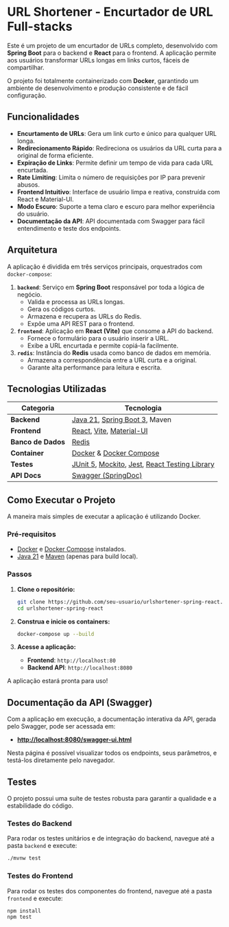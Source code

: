 # URL Shortener - Encurtador de URL Full-stacks

Este é um projeto de um encurtador de URLs completo, desenvolvido com **Spring Boot** para o backend e **React** para o frontend. A aplicação permite aos usuários transformar URLs longas em links curtos, fáceis de compartilhar.

O projeto foi totalmente containerizado com **Docker**, garantindo um ambiente de desenvolvimento e produção consistente e de fácil configuração.

## Funcionalidades

- **Encurtamento de URLs**: Gera um link curto e único para qualquer URL longa.
- **Redirecionamento Rápido**: Redireciona os usuários da URL curta para a original de forma eficiente.
- **Expiração de Links**: Permite definir um tempo de vida para cada URL encurtada.
- **Rate Limiting**: Limita o número de requisições por IP para prevenir abusos.
- **Frontend Intuitivo**: Interface de usuário limpa e reativa, construída com React e Material-UI.
- **Modo Escuro**: Suporte a tema claro e escuro para melhor experiência do usuário.
- **Documentação da API**: API documentada com Swagger para fácil entendimento e teste dos endpoints.

## Arquitetura

A aplicação é dividida em três serviços principais, orquestrados com `docker-compose`:

1.  **`backend`**: Serviço em **Spring Boot** responsável por toda a lógica de negócio.
    -   Valida e processa as URLs longas.
    -   Gera os códigos curtos.
    -   Armazena e recupera as URLs do Redis.
    -   Expõe uma API REST para o frontend.
2.  **`frontend`**: Aplicação em **React (Vite)** que consome a API do backend.
    -   Fornece o formulário para o usuário inserir a URL.
    -   Exibe a URL encurtada e permite copiá-la facilmente.
3.  **`redis`**: Instância do **Redis** usada como banco de dados em memória.
    -   Armazena a correspondência entre a URL curta e a original.
    -   Garante alta performance para leitura e escrita.


## Tecnologias Utilizadas

| Categoria      | Tecnologia                                                                                             |
| -------------- | ------------------------------------------------------------------------------------------------------ |
| **Backend**    | [Java 21](https://www.oracle.com/java/), [Spring Boot 3](https://spring.io/projects/spring-boot), Maven  |
| **Frontend**   | [React](https://reactjs.org/), [Vite](https://vitejs.dev/), [Material-UI](https://mui.com/)             |
| **Banco de Dados** | [Redis](https://redis.io/)                                                                             |
| **Container**  | [Docker](https://www.docker.com/) & [Docker Compose](https://docs.docker.com/compose/)                 |
| **Testes**     | [JUnit 5](https://junit.org/junit5/), [Mockito](https://site.mockito.org/), [Jest](https://jestjs.io/), [React Testing Library](https://testing-library.com/docs/react-testing-library/intro/) |
| **API Docs**   | [Swagger (SpringDoc)](https://springdoc.org/)                                                          |


## Como Executar o Projeto

A maneira mais simples de executar a aplicação é utilizando Docker.

### Pré-requisitos

-   [Docker](https://www.docker.com/get-started) e [Docker Compose](https://docs.docker.com/compose/install/) instalados.
-   [Java 21](https://www.oracle.com/java/technologies/javase-jdk21-downloads.html) e [Maven](https://maven.apache.org/download.cgi) (apenas para build local).

### Passos

1.  **Clone o repositório:**
    ```bash
    git clone https://github.com/seu-usuario/urlshortener-spring-react.git
    cd urlshortener-spring-react
    ```

2.  **Construa e inicie os containers:**
    ```bash
    docker-compose up --build
    ```

3.  **Acesse a aplicação:**
    -    **Frontend**: `http://localhost:80`
    -    **Backend API**: `http://localhost:8080`

A aplicação estará pronta para uso!

## Documentação da API (Swagger)

Com a aplicação em execução, a documentação interativa da API, gerada pelo Swagger, pode ser acessada em:

-   **[http://localhost:8080/swagger-ui.html](http://localhost:8080/swagger-ui.html)**

Nesta página é possível visualizar todos os endpoints, seus parâmetros, e testá-los diretamente pelo navegador.

## Testes

O projeto possui uma suíte de testes robusta para garantir a qualidade e a estabilidade do código.

### Testes do Backend
Para rodar os testes unitários e de integração do backend, navegue até a pasta `backend` e execute:
```bash
./mvnw test
```

### Testes do Frontend
Para rodar os testes dos componentes do frontend, navegue até a pasta `frontend` e execute:
```bash
npm install
npm test
```
